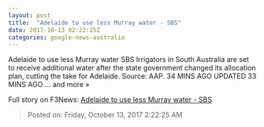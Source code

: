 ```yaml
---
layout: post
title:  "Adelaide to use less Murray water - SBS"
date: 2017-10-13 02:22:25Z
categories: google-news-australia
---
```


Adelaide to use less Murray water SBS Irrigators in South Australia are set to receive additional water after the state government changed its allocation plan, cutting the take for Adelaide. Source: AAP. 34 MINS AGO UPDATED 33 MINS AGO ... and more »


Full story on F3News: [Adelaide to use less Murray water - SBS](http://www.f3nws.com/n/vVWySG)

> Posted on: Friday, October 13, 2017 2:22:25 AM
